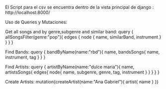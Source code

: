 El Script para el csv se encuentra dentro de la vista principal de django : http://localhost:8000/

Uso de Queries y Mutaciones:

Get all songs and by genre,subgenre and similar band:
query {
  allSongsFilter(genre:"pop"){
    edges {
      node {
        name,
        similarBand,
        instrument
      }
    }
  }
}


Find Bands:
query {
  bandByName(name:"rbd"){
    name,
    bandsSongs{
      name,
      instrument,
      tag
    }
  }
}

Find Artists: 
query {
  artistByName(name:"dulce maria"){
    name,
    artistsSongs{
      edges{
        node{
          name,
          subgenre,
          genre,
          tag,
          instrument
        }
      }
    }
  }
}

Create Artists: 
mutation{createArtist(name:"Ana Gabriel"){
  artist{
    name
  }
}}

